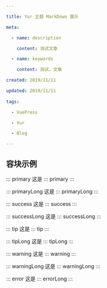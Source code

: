 ```yaml
---

title: Yur 主题 MarkDown 展示

meta:

  - name: description

    content: 测试文章

  - name: keywords

    content: 测试，文章

created: 2019/11/11

updated: 2019/11/11
 
tags: 

  - VuePress

  - Yur

  - Blog

---
```


## 容块示例

::: primary
这是 ::: primary
:::

::: primaryLong
这是 ::: primaryLong
:::

::: success
这是 ::: success
:::

::: successLong
这是 ::: successLong
:::

::: tip
这是 ::: tip
:::

::: tipLong
这是 ::: tipLong
:::

::: warning
这是 ::: warning
:::

::: warningLong
这是 ::: warningLong
:::

::: error
这是 ::: errorLong
:::